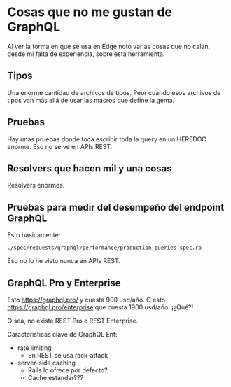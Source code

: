 # Cosas que no me gustan de GraphQL

Al ver la forma en que se usa en Edge noto varias cosas que no calan, desde mi falta de experiencia, sobre esta herramienta.

## Tipos

Una enorme cantidad de archivos de tipos. Peor cuando esos archivos de tipos van más allá de usar las macros que define la gema.

## Pruebas

Hay unas pruebas donde toca escribir toda la query en un HEREDOC enorme. Eso no se ve en APIs REST.

## Resolvers que hacen mil y una cosas

Resolvers enormes.

## Pruebas para medir del desempeño del endpoint GraphQL

Esto basicamente:
```
./spec/requests/graphql/performance/production_queries_spec.rb
```

Eso no lo he visto nunca en APIs REST.

## GraphQL Pro y Enterprise

Esto https://graphql.pro/ y cuesta 900 usd/año. O esto https://graphql.pro/enterprise que cuesta 1900 usd/año. ¡¿Qué?!

O sea, no existe REST Pro o REST Enterprise.

Características clave de GraphQL Ent:
- rate limiting
	- En REST se usa rack-attack
- server-side caching
	- Rails lo ofrece por defecto?
	- Cache estándar???

